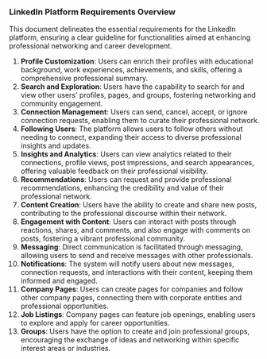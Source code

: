 ### LinkedIn Platform Requirements Overview

This document delineates the essential requirements for the LinkedIn platform, ensuring a clear guideline for functionalities aimed at enhancing professional networking and career development.
1. **Profile Customization**: Users can enrich their profiles with educational background, work experiences, achievements, and skills, offering a comprehensive professional summary.
2. **Search and Exploration**: Users have the capability to search for and view other users' profiles, pages, and groups, fostering networking and community engagement.
3. **Connection Management**: Users can send, cancel, accept, or ignore connection requests, enabling them to curate their professional network.
4. **Following Users**: The platform allows users to follow others without needing to connect, expanding their access to diverse professional insights and updates.
5. **Insights and Analytics**: Users can view analytics related to their connections, profile views, post impressions, and search appearances, offering valuable feedback on their professional visibility.
6. **Recommendations**: Users can request and provide professional recommendations, enhancing the credibility and value of their professional network.
7. **Content Creation**: Users have the ability to create and share new posts, contributing to the professional discourse within their network.
8. **Engagement with Content**: Users can interact with posts through reactions, shares, and comments, and also engage with comments on posts, fostering a vibrant professional community.
9. **Messaging**: Direct communication is facilitated through messaging, allowing users to send and receive messages with other professionals.
10. **Notifications**: The system will notify users about new messages, connection requests, and interactions with their content, keeping them informed and engaged.
11. **Company Pages**: Users can create pages for companies and follow other company pages, connecting them with corporate entities and professional opportunities.
12. **Job Listings**: Company pages can feature job openings, enabling users to explore and apply for career opportunities.
13. **Groups**: Users have the option to create and join professional groups, encouraging the exchange of ideas and networking within specific interest areas or industries.